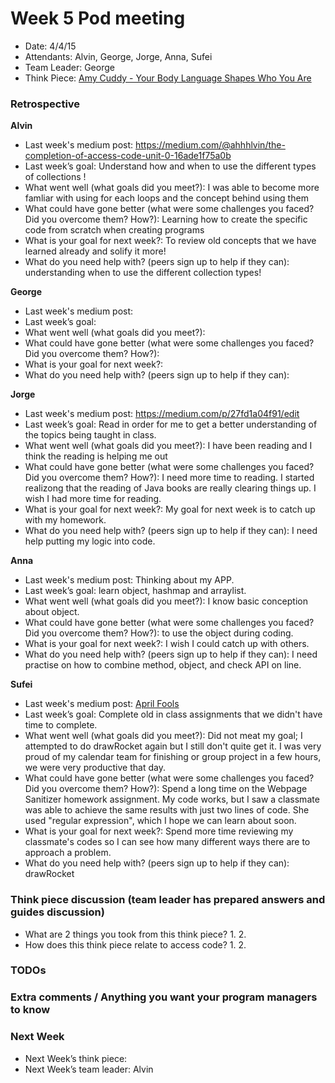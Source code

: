 # Week 5 Pod meeting

* Date: 4/4/15
* Attendants: Alvin, George, Jorge, Anna, Sufei
* Team Leader: George
* Think Piece: [Amy Cuddy - Your Body Language Shapes Who You Are](http://www.ted.com/talks/amy_cuddy_your_body_language_shapes_who_you_are?language=en)

### Retrospective

**Alvin**

* Last week's medium post: https://medium.com/@ahhhlvin/the-completion-of-access-code-unit-0-16ade1f75a0b
* Last week’s goal: Understand how and when to use the different types of collections ! 
* What went well (what goals did you meet?): I was able to become more famliar with using for each loops and the concept behind using them
* What could have gone better (what were some challenges you faced? Did you overcome them? How?): Learning how to create the specific code from scratch when creating programs
* What is your goal for next week?: To review old concepts that we have learned already and solify it more! 
* What do you need help with? (peers sign up to help if they can): understanding when to use the different collection types! 

**George**

* Last week's medium post: 
* Last week’s goal: 
* What went well (what goals did you meet?): 
* What could have gone better (what were some challenges you faced? Did you overcome them? How?): 
* What is your goal for next week?: 
* What do you need help with? (peers sign up to help if they can): 

**Jorge**

* Last week's medium post: https://medium.com/p/27fd1a04f91/edit
* Last week’s goal: Read in order for me to get a better understanding of the topics being taught in class.
* What went well (what goals did you meet?): I have been reading and I think the reading is helping me out
* What could have gone better (what were some challenges you faced? Did you overcome them? How?): I need more time to reading. I started realizong that the reading of Java books are really clearing things up. I wish I had more time for reading.
* What is your goal for next week?: My goal for next week is to catch up with my homework. 
* What do you need help with? (peers sign up to help if they can): I need help putting my logic into code.

**Anna**

* Last week's medium post: Thinking about my APP.
* Last week’s goal: learn object, hashmap and arraylist. 
* What went well (what goals did you meet?): I know basic conception about object. 
* What could have gone better (what were some challenges you faced? Did you overcome them? How?): to use the object during coding.
* What is your goal for next week?: I wish I could catch up with others.
* What do you need help with? (peers sign up to help if they can): I need practise on how to combine method, object, and check API on line. 

**Sufei**

* Last week's medium post: [April Fools](https://medium.com/@sufeizhao/april-fools-65c77ba0864e)
* Last week’s goal: Complete old in class assignments that we didn't have time to complete.
* What went well (what goals did you meet?): Did not meat my goal; I attempted to do drawRocket again but I still don't quite get it. I was very proud of my calendar team for finishing or group project in a few hours, we were very productive that day.
* What could have gone better (what were some challenges you faced? Did you overcome them? How?): Spend a long time on the Webpage Sanitizer homework assignment. My code works, but I saw a classmate was able to achieve the same results with just two lines of code. She used "regular expression", which I hope we can learn about soon.
* What is your goal for next week?: Spend more time reviewing my classmate's codes so I can see how many different ways there are to approach a problem.
* What do you need help with? (peers sign up to help if they can): drawRocket

### Think piece discussion (team leader has prepared answers and guides discussion)

* What are 2 things you took from this think piece?
  1. 
  2. 
* How does this think piece relate to access code?
  1. 
  2. 

### TODOs

### Extra comments / Anything you want your program managers to know

### Next Week

* Next Week’s think piece:
* Next Week’s team leader: Alvin
